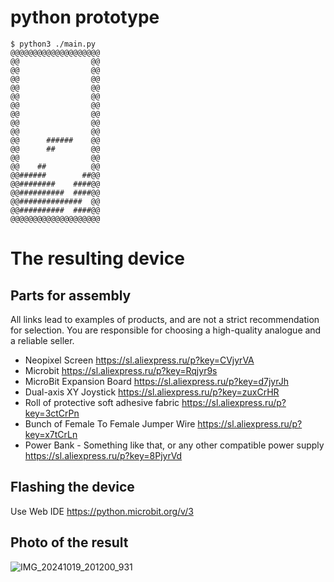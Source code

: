 # python prototype

```
$ python3 ./main.py
@@@@@@@@@@@@@@@@@@@@
@@                @@
@@                @@
@@                @@
@@                @@
@@                @@
@@                @@
@@                @@
@@                @@
@@                @@
@@      ######    @@
@@      ##        @@
@@                @@
@@    ##          @@
@@######        ##@@
@@########    ####@@
@@##########  ####@@
@@##############  @@
@@##########  ####@@
@@@@@@@@@@@@@@@@@@@@
```

# The resulting device

## Parts for assembly
All links lead to examples of products, and are not a strict recommendation for selection. You are responsible for choosing a high-quality analogue and a reliable seller.

- Neopixel Screen https://sl.aliexpress.ru/p?key=CVjyrVA
- Microbit https://sl.aliexpress.ru/p?key=Rqjyr9s
- MicroBit Expansion Board https://sl.aliexpress.ru/p?key=d7jyrJh
- Dual-axis XY Joystick https://sl.aliexpress.ru/p?key=zuxCrHR
- Roll of protective soft adhesive fabric https://sl.aliexpress.ru/p?key=3ctCrPn
- Bunch of Female To Female Jumper Wire https://sl.aliexpress.ru/p?key=x7tCrLn
- Power Bank - Something like that, or any other compatible power supply https://sl.aliexpress.ru/p?key=8PjyrVd

## Flashing the device
Use Web IDE https://python.microbit.org/v/3

## Photo of the result

![IMG_20241019_201200_931](https://github.com/user-attachments/assets/fb7825d7-918c-4ba2-9a8f-b0c3114cc4f3)

